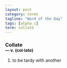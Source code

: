 ```yaml
---
layout: post
category: terms
tagline: "Word of the Day"
tags: [alpha_c]
term: collate
---
```


<h3>Collate<br/> <small>&mdash; v. (col<span>&middot;</span>late)</small></h3>
<p><ol>
<li>to be tardy with another</li>
</ol></p>
